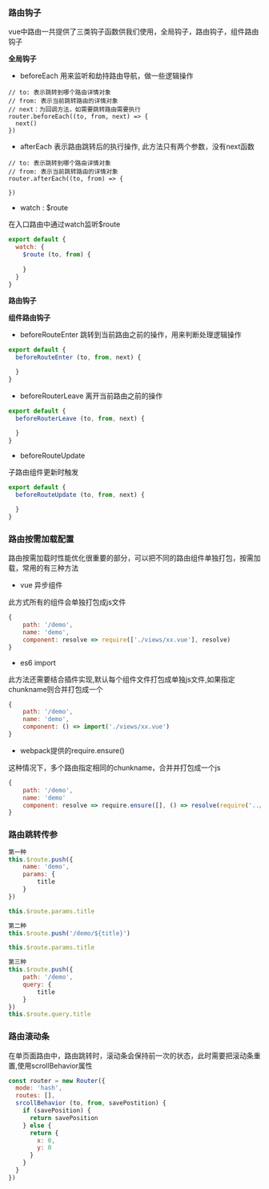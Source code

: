 ### 路由钩子

vue中路由一共提供了三类钩子函数供我们使用，全局钩子，路由钩子，组件路由钩子

**全局钩子**

+ beforeEach 用来监听和劫持路由导航，做一些逻辑操作

```
// to: 表示跳转到哪个路由详情对象
// from: 表示当前跳转路由的详情对象
// next：为回调方法，如需要跳转路由需要执行
router.beforeEach((to, from, next) => {
  next()
})
```
+ afterEach 表示路由跳转后的执行操作, 此方法只有两个参数，没有next函数

```
// to: 表示跳转到哪个路由详情对象
// from: 表示当前跳转路由的详情对象
router.afterEach((to, from) => {

})
```

+ watch : $route

在入口路由中通过watch监听$route

```js
export default {
  watch: {
    $route (to, from) {
      
    }
  }
}
```

**路由钩子**

**组件路由钩子**

+ beforeRouteEnter
跳转到当前路由之前的操作，用来判断处理逻辑操作

```js
export default {
  beforeRouteEnter (to, from, next) {

  }
}
```

+ beforeRouterLeave
离开当前路由之前的操作

```js
export default {
  beforeRouterLeave (to, from, next) {

  }
}
```

+ beforeRouteUpdate

子路由组件更新时触发

```js
export default {
  beforeRouteUpdate (to, from, next) {

  }
}

```

### 路由按需加载配置

路由按需加载时性能优化很重要的部分，可以把不同的路由组件单独打包，按需加载，常用的有三种方法

+ vue 异步组件

此方式所有的组件会单独打包成js文件

```js
{
    path: '/demo',
    name: 'demo',
    component: resolve => require(['./views/xx.vue'], resolve)
}
```

+ es6 import

此方法还需要结合插件实现,默认每个组件文件打包成单独js文件,如果指定chunkname则合并打包成一个

```js
{
    path: '/demo',
    name: 'demo',
    component: () => import('./views/xx.vue')
}
```

+ webpack提供的require.ensure()

这种情况下，多个路由指定相同的chunkname，合并并打包成一个js
```js
{
    path: '/demo',
    name: 'demo'
    component: resolve => require.ensure([], () => resolve(require('../demo')), 'demo')
}
```
### 路由跳转传参

```js
第一种
this.$route.push({
    name: 'demo',
    params: {
        title
    }
})

this.$route.params.title

第二种
this.$route.push('/demo/${title}')

this.$route.params.title

第三种
this.$route.push({
    path: '/demo',
    query: {
        title
    }
})
this.$route.query.title
```

### 路由滚动条

在单页面路由中，路由跳转时，滚动条会保持前一次的状态，此时需要把滚动条重置,使用scrollBehavior属性

```js
const router = new Router({
  mode: 'hash',
  routes: [],
  srcollBehavior (to, from, savePostition) {
    if (savePosition) {
      return savePosition
    } else {
      return {
        x: 0,
        y: 0
      }
    }
  }
})
```